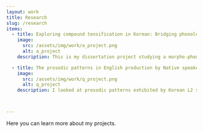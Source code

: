 ```yaml
---
layout: work
title: Research
slug: /research
items:
  - title: Exploring compound tensification in Korean: Bridging phonology, phonetics, and morphology
    image:
      src: /assets/img/work/a_project.png
      alt: a_project
    description: This is my dissertation project studying a morpho-phonological process in Korean called 'sai-sios', or compound tensification. This process causes a plain obstruent in the initial position of the second noun in a noun + noun compound to become tense. Compound tensification is interesting since it's not fully predictable when it will occur and what happens to the pronunciations when it does. While previous studies have looked at possible contributing factors, like frequency and the word origins, using mainly dictionaries and survey responses, I look at actual pronunciations with data from a corpus and a production experiment. I'm asking questions like: How is compound tensification manifested in actual speech? And, as described in the traditional literature, can we say there is a categorical distinction between tense stops derived from compound tensification and underlying plain tense stops? So far, I have results from the corpus study, which show that morphological context, whether the stops are in simplex nouns or compounds, makes a difference in the phonetic realizations in the direction that the contrast between plain and tense stops seems to be neutralized in compounds. But because of the sparsity issue in the corpus data, I’m currently investigating this further in a more controlled production experiment to see if we observe a similar pattern or something different. What I’m also interested in looking at are variations across speakers and lexical items, so that I can better understand what parts of the phonetic patterns arise from speaker-individual tendencies and lexicalization and how they are tied to the phonological grammar.

  - title: The prosodic patterns in English production by Native speakers and Korean speakers of English
    image:
      src: /assets/img/work/q_project.png
      alt: q_project
    description: I looked at prosodic patterns exhibited by Korean L2 speakers of English compared to those of native speakers. Since English and Korean are prosodically distinct languages, I expected unique patterns to arise for Korean L2 speakers, mainly due to L1 interference. Specifically, I hypothesized that the difference would stem from phrase edges being more prominent in Korean. This hypothesis is supported by the result that shows that L2 speakers are more consistently affected by boundary effects. It further shows that specific prosodic characteristics of L1 shape the realization of L2 speech, which helps us understand why L2 speech sounds distinct from L1 systematically.



---
```

Here you can learn more about my projects.
<br />
<br />
